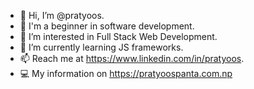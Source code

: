 - 👋 Hi, I’m @pratyoos.
- 🔰 I'm a beginner in software development.
- 👀 I’m interested in Full Stack Web Development.
- 🌱 I’m currently learning JS frameworks.
- 📫 Reach me at https://www.linkedin.com/in/pratyoos.
- 💻 My information on https://pratyoospanta.com.np
